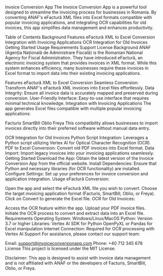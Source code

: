 Invoice Conversion App
The Invoice Conversion App is a powerful tool designed to streamline the invoicing process for businesses in Romania. By converting ANAF's eFactură XML files into Excel formats compatible with popular invoicing applications, and integrating OCR capabilities for old invoices, this app simplifies data management and enhances productivity.

Table of Contents
Background
Features
eFactură XML to Excel Conversion
Integration with Invoicing Applications
OCR Integration for Old Invoices
Getting Started
Usage
Requirements
Support
License
Background
ANAF (Agenția Națională de Administrare Fiscală) is the Romanian National Agency for Fiscal Administration. They have introduced eFactură, an electronic invoicing system that provides invoices in XML format. While this system enhances efficiency, many businesses require these invoices in Excel format to import data into their existing invoicing applications.

Features
eFactură XML to Excel Conversion
Seamless Conversion: Transform ANAF's eFactură XML invoices into Excel files effortlessly.
Data Integrity: Ensure all invoice data is accurately mapped and preserved during conversion.
User-Friendly Interface: Easy-to-use interface that requires minimal technical knowledge.
Integration with Invoicing Applications
The app generates Excel files compatible with multiple popular invoicing applications:

Facturis
SmartBill
Oblio
Freya
This compatibility allows businesses to import invoices directly into their preferred software without manual data entry.

OCR Integration for Old Invoices
Python Script Integration: Leverages a Python script utilizing Vertex AI for Optical Character Recognition (OCR).
PDF to Excel Conversion: Convert old PDF invoices into Excel format.
Data Import: Import legacy invoices into your invoicing applications seamlessly.
Getting Started
Download the App: Obtain the latest version of the Invoice Conversion App from the official website.
Install Dependencies: Ensure that Python and necessary libraries (for OCR functionality) are installed.
Configure Settings: Set up your preferences for invoice conversion and application integration.
Usage
eFactură Conversion:

Open the app and select the eFactură XML file you wish to convert.
Choose the target invoicing application format (Facturis, SmartBill, Oblio, or Freya).
Click on Convert to generate the Excel file.
OCR for Old Invoices:

Access the OCR feature within the app.
Upload your PDF invoice files.
Initiate the OCR process to convert and extract data into an Excel file.
Requirements
Operating System: Windows/Linux/MacOS
Python: Version 3.7 or higher
Libraries:
Vertex AI SDK for Python
OpenPyXL or Pandas for Excel manipulation
Internet Connection: Required for OCR processing with Vertex AI
Support
For assistance, please contact our support team:

Email: support@invoiceconversionapp.com
Phone: +40 712 345 678
License
This project is licensed under the MIT License.

Disclaimer: This app is designed to assist with invoice data management and is not affiliated with ANAF or the developers of Facturis, SmartBill, Oblio, or Freya.
